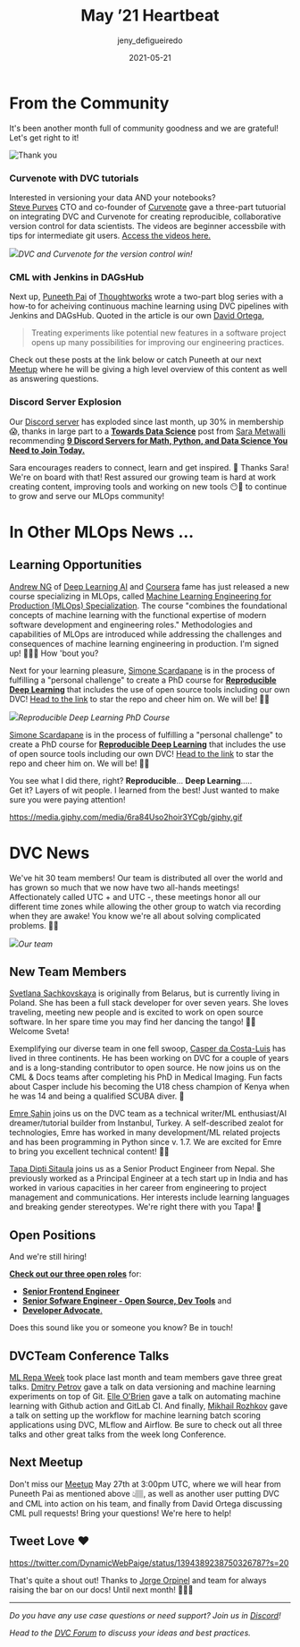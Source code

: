 ﻿---
title: May ’21 Heartbeat
date: 2021-05-21
description: >
  Monthly updates are here! We've hit 30 team members! MLOps learning
  opportunities, tutorials with integrations, conference videos, Discord  server
  growth, and more!
descriptionLong: |
  This month you will find:
    🚀 info on our growing team
    📖 MLOps learning opportunities,
    🔃 tutorials with integrations,
    🎥 conference videos from our team members,
    💥 Discord server growth, and more!
picture: 2021-05-21/may21cover.png
author: jeny_defigueiredo
commentsUrl: https://discuss.dvc.org/t/dvc-may-2021-heartbeat/
tags:
  - Heartbeat
  - DVC
  - CML
  - MLOps
  - ML Repa
  - Andrew Ng
  - DAGsHub
  - Curvenote
---

# From the Community

It's been another month full of community goodness and we are grateful! Let's
get right to it!

![Thank you](https://media.giphy.com/media/jmqWAjoxFCxJNHD2Kz/giphy.gif)

### Curvenote with DVC tutorials

Interested in versioning your data AND your notebooks?  
[Steve Purves](https://twitter.com/stevejpurves) CTO and co-founder of
[Curvenote](https://curvenote.com/) gave a three-part tutuorial on integrating
DVC and Curvenote for creating reproducible, collaborative version control for
data scientists. The videos are beginner accessbile with tips for intermediate
git users.
[Access the videos here.](https://www.youtube.com/watch?v=OnNVbIEIO7A)

![](/uploads/images/2021-05-21/curvenote-dvc-integration.jpeg)_DVC and Curvenote
for the version control win!_

### CML with Jenkins in DAGsHub

Next up, [Puneeth Pai](https://www.linkedin.com/in/puneeth-pai-b3b299a1/) of
[Thoughtworks](https://www.thoughtworks.com/) wrote a two-part blog series with
a how-to for acheiving continuous machine learning using DVC pipelines with
Jenkins and DAGsHub. Quoted in the article is our own
[David Ortega](https://github.com/DavidGOrtega),

> Treating experiments like potential new features in a software project opens
> up many possibilities for improving our engineering practices.

Check out these posts at the link below or catch Puneeth at our next
[Meetup](https://www.meetup.com/DVC-Community-Virtual-Meetups/events/278163666/)
where he will be giving a high level overview of this content as well as
answering questions.

<external-link
href="https://dagshub.com/blog/in-depth-tour-of-jenkinsfile/"
title="CML with Jenkins in DAGsHub"
description="The first of a two-part series on how to set up continuous machine learning using DVC pipelines with Jenkins and DAGsHub."
link="https://dagshub.com/"
image="/uploads/images/2021-05-21/puneeth-gears.png"/>

### Discord Server Explosion

Our [Discord server](https://discord.com/invite/dvwXA2N) has exploded since last
month, up 30% in membership 😱, thanks in large part to a
[**Towards Data Science**](https://towardsdatascience.com/) post from
[Sara Metwalli](https://www.linkedin.com/in/sara-a-metwalli/) recommending
[**9 Discord Servers for Math, Python, and Data Science You Need to Join Today.**](https://towardsdatascience.com/9-discord-servers-for-math-python-and-data-science-you-need-to-join-today-34214b93d6b8)

Sara encourages readers to connect, learn and get inspired. 🚀 Thanks Sara!
We're on board with that! Rest assured our growing team is hard at work creating
content, improving tools and working on new tools 😶🤗 to continue to grow and
serve our MLOps community!

# In Other MLOps News ...

## Learning Opportunities

[Andrew NG](https://twitter.com/AndrewYNg) of
[Deep Learning AI](https://twitter.com/DeepLearningAI_) and
[Coursera](https://www.coursera.org/) fame has just released a new course
specializing in MLOps, called
[Machine Learning Engineering for Production (MLOps) Specialization](https://www.coursera.org/specializations/machine-learning-engineering-for-production-mlops?utm_campaign=20210423-mlep-1-program-email-mlep-launch&utm_medium=institutions&_hsmi=126760441&_hsenc=p2ANqtz-9wSUanrnpyWNavtaCEzBLVpDXwatEig_ahaksJQhZO6dKkLRykfOxRwkpAZiipxWej4xs1uQgrXl-JCgB0M-Ha_vCUvEqaswIVZQhNd-jUDsE8SJs&utm_source=deeplearning-ai).
The course "combines the foundational concepts of machine learning with the
functional expertise of modern software development and engineering roles."
Methodologies and capabilities of MLOps are introduced while addressing the
challenges and consequences of machine learning engineering in production. I'm
signed up! 🙋🏻‍♀️ How 'bout you?

<external-link
href="https://www.coursera.org/specializations/machine-learning-engineering-for-production-mlops?utm_campaign=20210423-mlep-1-program-email-mlep-launch&utm_medium=institutions&_hsmi=126760441&_hsenc=p2ANqtz-9wSUanrnpyWNavtaCEzBLVpDXwatEig_ahaksJQhZO6dKkLRykfOxRwkpAZiipxWej4xs1uQgrXl-JCgB0M-Ha_vCUvEqaswIVZQhNd-jUDsE8SJs&utm_source=deeplearning-ai"
title="Machine Learning Engineering for Production (MLOps) Specialization"
description="Andrew Ng's new course in Coursera providing the foundation to successful and efficient MLOps"
link="https://www.coursera.org/"
image="/uploads/images/2021-05-21/andrew-ng.png"/>

Next for your learning pleasure,
[Simone Scardapane](https://twitter.com/s_scardapane) is in the process of
fulfilling a "personal challenge" to create a PhD course for
[**Reproducible Deep Learning**](https://twitter.com/s_scardapane/status/1389240445788643329?s=20)
that includes the use of open source tools including our own DVC!
[Head to the link](https://github.com/sscardapane/reprodl2021) to star the repo
and cheer him on. We will be! 🙌🏼

![](/uploads/images/2021-05-21/reproducedl.png)_Reproducible Deep Learning PhD
Course_

[Simone Scardapane](https://twitter.com/s_scardapane) is in the process of
fulfilling a "personal challenge" to create a PhD course for
[**Reproducible Deep Learning**](https://twitter.com/s_scardapane/status/1389240445788643329?s=20)
that includes the use of open source tools including our own DVC!
[Head to the link](https://github.com/sscardapane/reprodl2021) to star the repo
and cheer him on. We will be! 🙌🏼

You see what I did there, right? **Reproducible**... **Deep Learning**.....  
Get it? Layers of wit people. I learned from the best! Just wanted to make sure
you were paying attention!

https://media.giphy.com/media/6ra84Uso2hoir3YCgb/giphy.gif

# DVC News

We've hit 30 team members! Our team is distributed all over the world and has
grown so much that we now have two all-hands meetings! Affectionately called
UTC + and UTC -, these meetings honor all our different time zones while
allowing the other group to watch via recording when they are awake! You know
we're all about solving complicated problems. 💪🏼

![](/uploads/images/2021-05-21/team-map.png)_Our team_

## New Team Members

[Svetlana Sachkovskaya](https://www.linkedin.com/in/svetlana-sachkovskaya/) is
originally from Belarus, but is currently living in Poland. She has been a full
stack developer for over seven years. She loves traveling, meeting new people
and is excited to work on open source software. In her spare time you may find
her dancing the tango! 💃🏻 Welcome Sveta!

Exemplifying our diverse team in one fell swoop,
[Casper da Costa-Luis](https://www.cdcl.ml) has lived in three continents. He
has been working on DVC for a couple of years and is a long-standing contributor
to open source. He now joins us on the CML & Docs teams after completing his PhD
in Medical Imaging. Fun facts about Casper include his becoming the U18 chess
champion of Kenya when he was 14 and being a qualified SCUBA diver. 🤿

[Emre Şahin](https://github.com/iesahin) joins us on the DVC team as a technical
writer/ML enthusiast/AI dreamer/tutorial builder from Instanbul, Turkey. A
self-described zealot for technologies, Emre has worked in many development/ML
related projects and has been programming in Python since v. 1.7. We are excited
for Emre to bring you excellent technical content! ✍🏼

[Tapa Dipti Sitaula](https://www.linkedin.com/in/tapa-dipti-sitaula/) joins us
as a Senior Product Engineer from Nepal. She previously worked as a Principal
Engineer at a tech start up in India and has worked in various capacities in her
career from engineering to project management and communications. Her interests
include learning languages and breaking gender stereotypes. We're right there
with you Tapa! 🚀

## Open Positions

And we're still hiring!

[**Check out our three open roles**](https://weworkremotely.com/company/iterative)
for:

- [**Senior Frontend Engineer**](https://weworkremotely.com/remote-jobs/iterative-senior-front-end-engineer)
- [**Senior Sofware Engineer - Open Source, Dev Tools**](https://weworkremotely.com/remote-jobs/iterative-senior-software-engineer-open-source-dev-tools-3)
  and
- [**Developer Advocate**.](https://weworkremotely.com/remote-jobs/iterative-developer-advocate)

Does this sound like you or someone you know? Be in touch!

## DVCTeam Conference Talks

[ML Repa Week](https://mlrepa.com/) took place last month and team members gave
three great talks. [Dmitry Petrov](https://twitter.com/FullStackML) gave a talk
on data versioning and machine learning experiments on top of Git.
[Elle O'Brien](https://www.linkedin.com/in/drelleobrien/) gave a talk on
automating machine learning with Github action and GitLab CI. And finally,
[Mikhail Rozhkov](https://www.linkedin.com/in/mnrozhkov/) gave a talk on setting
up the workflow for machine learning batch scoring applications using DVC,
MLflow and Airflow. Be sure to check out all three talks and other great talks
from the week long Conference.

<external-link
href="https://www.youtube.com/watch?v=OD2KiIOMeMw&list=PLlxErbAvYYLDRP6cHtVP76f2g5Yoh6c5R&index=2"
title="DVC: Data Versioning and ML Experiments on Top of Git"
description="Dmitry Petrov's talk at ML Repa Week on using DVC as an extension of Git for data versioning and machine learning experiments"
link="http://ml-repa.ru/en/"
image="/uploads/images/2021-05-21/dmitry-ml-repa-week.png"/>

<external-link
href="https://youtu.be/tOo98CtiDJg"
title="Automating Machine Learning with GitHub Actions & GitLab CI"
description="Elle O'Brien's conference talk about how to use GitHub actions or GitLab CI to provide automation for your machine learning projects"
link="http://ml-repa.ru/en"
image="/uploads/images/2021-05-21/elle-ml-repa-week.png"/>

<external-link
href="https://youtu.be/PYzvLc7o7u0"
title="Workflow & MLOps for Batch Scoring Applications with DVC, MLflow and Airflow"
description="Mikhail Rozhkov's talk on how to set up a workflow for batch scoring applications integrating DVC, MLflow and Airlow "
link="http://ml-repa.ru/en"
image="/uploads/images/2021-05-21/mikhail-ml-repa-week.png"/>

## Next Meetup

Don't miss our
[Meetup](https://www.meetup.com/DVC-Community-Virtual-Meetups/events/277245660)
May 27th at 3:00pm UTC, where we will hear from Puneeth Pai as mentioned above
👆🏽, as well as another user putting DVC and CML into action on his team, and
finally from David Ortega discussing CML pull requests! Bring your questions!
We're here to help!

## Tweet Love ❤️

https://twitter.com/DynamicWebPaige/status/1394389238750326787?s=20

That's quite a shout out! Thanks to
[Jorge Orpinel](https://twitter.com/JorgeOrpinel) and team for always raising
the bar on our docs! Until next month! 👩🏽‍💻

---

_Do you have any use case questions or need support? Join us in
[Discord](https://discord.com/invite/dvwXA2N)!_

_Head to the [DVC Forum](https://discuss.dvc.org/) to discuss your ideas and
best practices._
